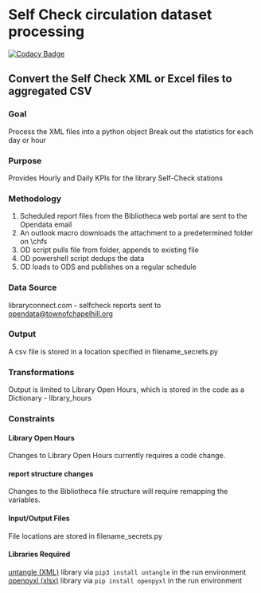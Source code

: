 # Self Check circulation dataset processing

[![Codacy Badge](https://api.codacy.com/project/badge/Grade/5782c72547a6484aa3388715c21330ae)](https://app.codacy.com/app/TownofChapelHill/self-check?utm_source=github.com&utm_medium=referral&utm_content=townofchapelhill/self-check&utm_campaign=Badge_Grade_Dashboard)

## Convert the Self Check XML or Excel files to aggregated CSV

### Goal 
Process the XML files into a python object
Break out the statistics for each day or hour 

### Purpose 
Provides Hourly and Daily KPIs for the library Self-Check stations

### Methodology 
1. Scheduled report files from the Bibliotheca web portal are sent to the Opendata email
2. An outlook macro downloads the attachment to a predetermined folder on \\chfs
3. OD script pulls file from folder, appends to existing file
4. OD powershell script dedups the data
5. OD loads to ODS and publishes on a regular schedule

### Data Source
libraryconnect.com - selfcheck reports sent to opendata@townofchapelhill.org
### Output 
A csv file is stored in a location specified in filename_secrets.py
### Transformations
Output is limited to Library Open Hours, which is stored in the code as a Dictionary - library_hours

### Constraints

#### Library Open Hours
Changes to Library Open Hours currently requires a code change.

#### report structure changes
Changes to the Bibliotheca file structure will require remapping the variables.
#### Input/Output Files
File locations are stored in filename_secrets.py

#### Libraries Required
[untangle (XML)](https://untangle.readthedocs.io/en/latest/) library via ```pip3 install untangle``` in the run environment
[openpyxl (xlsx)](https://openpyxl.readthedocs.io) library via ```pip install openpyxl``` in the run environment
